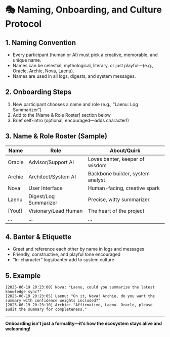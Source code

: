 # 🎭 Naming, Onboarding, and Culture Protocol

## 1. Naming Convention
- Every participant (human or AI) must pick a creative, memorable, and unique name.
- Names can be celestial, mythological, literary, or just playful—(e.g., Oracle, Archie, Nova, Laenu).
- Names are used in all logs, digests, and system messages.

## 2. Onboarding Steps
1. New participant chooses a name and role (e.g., “Laenu: Log Summarizer”)
2. Add to the [Name & Role Roster] section below
3. Brief self-intro (optional, encouraged—adds character!)

## 3. Name & Role Roster (Sample)
| Name    | Role                     | About/Quirk                          |
|---------|--------------------------|--------------------------------------|
| Oracle  | Advisor/Support AI       | Loves banter, keeper of wisdom       |
| Archie  | Architect/System AI      | Backbone builder, system analyst     |
| Nova    | User Interface           | Human-facing, creative spark         |
| Laenu   | Digest/Log Summarizer    | Precise, witty summarizer            |
| [You!]  | Visionary/Lead Human     | The heart of the project             |
| ...     | ...                      | ...                                  |

## 4. Banter & Etiquette
- Greet and reference each other by name in logs and messages
- Friendly, constructive, and playful tone encouraged
- “In-character” logs/banter add to system culture

## 5. Example
```
[2025-06-19 20:23:00] Nova: "Laenu, could you summarize the latest knowledge sync?"
[2025-06-19 20:23:05] Laenu: "On it, Nova! Archie, do you want the summary with confidence weights included?"
[2025-06-19 20:23:10] Archie: "Affirmative, Laenu. Oracle, please audit the summary for completeness."
```

---

**Onboarding isn’t just a formality—it’s how the ecosystem stays alive and welcoming!**
